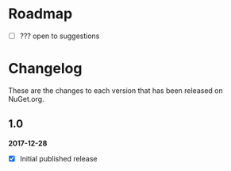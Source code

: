 # Roadmap
- [ ] ??? open to suggestions


# Changelog

These are the changes to each version that has been released
on NuGet.org.

## 1.0

**2017-12-28**

- [x] Initial published release